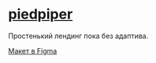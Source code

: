 # <a href="https://fregonlyone.github.io/piedpiper/">piedpiper</a>

<p> Простенький лендинг пока без адаптива. </p>

<a href="https://www.figma.com/file/BL7wdCOSIxYFu1uxctuVzg/%D0%94%D0%BE%D0%BC%D0%B0%D1%88%D0%BD%D0%B5%D0%B5-%D0%B7%D0%B0%D0%B4%D0%B0%D0%BD%D0%B8%D0%B5-Pied-Piper?node-id=0%3A1">Макет в Figma</a>
